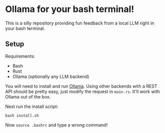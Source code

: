 # Ollama for your bash terminal!

This is a silly repository providing fun feedback from a local LLM right in your
bash terminal.

## Setup

Requirements:
 * Bash
 * Rust
 * Ollama (optionally any LLM backend)

You will need to install and run [Ollama](https://ollama.ai). Using other
backends with a REST API should be pretty easy, just modify the request in
`main.rs`. It'll work with Ollama out of the box.

Next run the install script:

```
bash install.sh
```

Now `source .bashrc` and type a wrong command!
